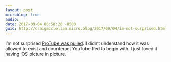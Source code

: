 ```yaml
---
layout: post
microblog: true
audio: 
date: 2017-09-04 06:58:28 -0500
guid: http://craigmcclellan.micro.blog/2017/09/04/im-not-surprised.html
---
```

I’m not surprised [ProTube was pulled](https://www.macrumors.com/2017/09/04/youtube-app-protube-pulled-from-app-store/). I didn’t understand how it was allowed to exist and counteract YouTube Red to begin with. I just loved it having iOS picture in picture.
